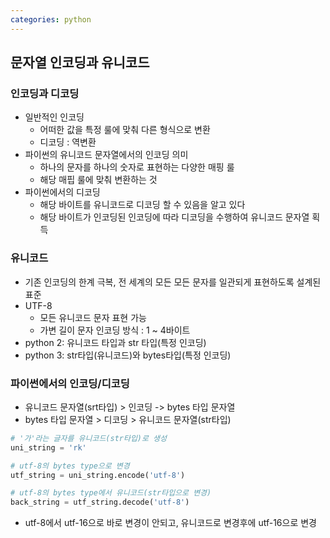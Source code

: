 ```yaml
---
categories: python
---
```


## 문자열 인코딩과 유니코드

### 인코딩과 디코딩

* 일반적인 인코딩
  * 어떠한 값을 특정 룰에 맞춰 다른 형식으로 변환
  * 디코딩 : 역변환
* 파이썬의 유니코드 문자열에서의 인코딩 의미
  * 하나의 문자를 하나의 숫자로 표현하는 다양한 매핑 룰
  * 해당 매핍 룰에 맞춰 변환하는 것
* 파이썬에서의 디코딩
  * 해당 바이트를 유니코드로 디코딩 할 수 있음을 알고 있다
  * 해당 바이트가 인코딩된 인코딩에 따라 디코딩을 수행하여 유니코드 문자열 획득

### 유니코드

* 기존 인코딩의 한계 극복, 전 세계의 모든 모든 문자를 일관되게 표현하도록 설계된 표준
* UTF-8
  * 모든 유니코드 문자 표현 가능
  * 가변 길이 문자 인코딩 방식 : 1 ~ 4바이트
* python 2: 유니코드 타입과 str 타입(특정 인코딩)
* python 3: str타입(유니코드)와 bytes타입(특정 인코딩)

### 파이썬에서의 인코딩/디코딩

* 유니코드 문자열(srt타입) > 인코딩 -> bytes 타입 문자열
* bytes 타입 문자열 > 디코딩 > 유니코드 문자열(str타입)

```python
# '가'라는 글자를 유니코드(str타입)로 생성
uni_string = 'rk'

# utf-8의 bytes type으로 변경
utf_string = uni_string.encode('utf-8')

# utf-8의 bytes type에서 유니코드(str타입으로 변경)
back_string = utf_string.decode('utf-8')
```

* utf-8에서 utf-16으로 바로 변경이 안되고, 유니코드로 변경후에 utf-16으로 변경
